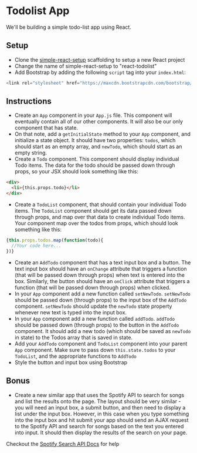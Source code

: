# Todolist App
We'll be building a simple todo-list app using React.

## Setup
- Clone the [simple-react-setup](https://github.com/nmadd/simple-react-setup) scaffolding to setup a new React project
- Change the name of simple-react-setup to "react-todolist"
- Add Bootstrap by adding the following `script` tag into your `index.html`:
```js
<link rel="stylesheet" href="https://maxcdn.bootstrapcdn.com/bootstrap/3.3.7/css/bootstrap.min.css" integrity="sha384-BVYiiSIFeK1dGmJRAkycuHAHRg32OmUcww7on3RYdg4Va+PmSTsz/K68vbdEjh4u" crossorigin="anonymous">
```

## Instructions
- Create an `App` component in your `App.js` file. This component will eventually contain all of our other components. It will also be our only component that has state.
- On that note, add a `getInitialState` method to your `App` component, and initialize a state object. It should have two properties: `todos`, which should start as an empty array, and `newTodo`, which should start as an empty string.
- Create a `Todo` component. This component should display individual Todo items. The data for the todo should be passed down through props, so your JSX should look something like this:

```HTML
<div>
  <li>{this.props.todo}</li>
</div>
```
- Create a `TodoList` component, that should contain your individual Todo items. The `TodoList` component should get its data passed down through props, and map over that data to create individual Todo items. Your component map over the todos from props, which should look something like this:

```js
{this.props.todos.map(function(todo){
  //Your code here...
})}
```
- Create an `AddTodo` component that has a text input box and a button. The text input box should have an `onChange` attribute that triggers a function (that will be passed down through props) when text is entered into the box. Similarly, the button should have an `onClick` attribute that triggers a function (that will be passed down through props) when clicked.
- In your `App` component add a new function called `setNewTodo`. `setNewTodo` should be passed down (through props) to the input box of the `AddTodo` component. `setNewTodo` should update the `newTodo` state property whenever new text is typed into the input box.
- In your `App` component add a new function called `addTodo`. `addTodo` should be passed down (through props) to the button in the `AddTodo` component. It should add a new todo (which should be saved as `newTodo` in state) to the  Todos array that is saved in state.
- Add your `AddTodo` component and `TodoList` component into your parent `App` component. Make sure to pass down `this.state.todos` to your `TodoList`, and the appropriate functions to `AddTodo`
- Style the button and input box using Bootstrap

## Bonus
- Create a new similar app that uses the Spotify API to search for songs and list the results onto the page. The layout should be very similar - you will need an input box, a submit button, and then need to display a list under the input box. However, in this case when you type something into the input box and hit submit your app should send an AJAX request to the Spotify API and search for songs based on the text you entered into input. It should then display the results of the search on your page.

Checkout the [Spotify Search API Docs](https://developer.spotify.com/technologies/metadata-api/search/) for help
